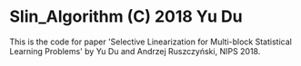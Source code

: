 # Slin_Algorithm (C) 2018 Yu Du
This is the code for paper 'Selective Linearization for Multi-block Statistical Learning Problems' by Yu Du and Andrzej Ruszczyński, NIPS 2018.
